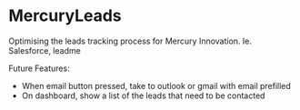 # MercuryLeads
Optimising the leads tracking process for Mercury Innovation. Ie. Salesforce, leadme

Future Features:
- When email button pressed, take to outlook or gmail with email prefilled
- On dashboard, show a list of the leads that need to be contacted
